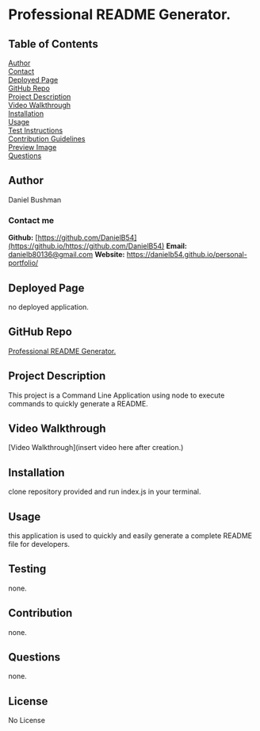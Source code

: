 # Professional README Generator.
  ## Table of Contents
  [Author](#author) <br>
  [Contact](#contact-me) <br>
  [Deployed Page](#deployed-page) <br>
  [GitHub Repo](#github-repo) <br>
  [Project Description](#project-description)<br>
  [Video Walkthrough](#video-walkthrough)<br>
  [Installation](#installation)<br>
  [Usage](#usage)<br>
  [Test Instructions](#testing)<br>
  [Contribution Guidelines](#contribution)<br>
  [Preview Image](#preview-image)<br>
  [Questions](#questions)<br>
  ## Author
  Daniel Bushman
  ### Contact me
  **Github:** [https://github.com/DanielB54](https://github.io/https://github.com/DanielB54)
  **Email:** danielb80136@gmail.com
  **Website:** https://danielb54.github.io/personal-portfolio/
  ## Deployed Page
  no deployed application.
  ## GitHub Repo
  [Professional README Generator.](https://github.io/https://github.com/DanielB54/https://github.com/DanielB54/professional-readme-generator)
  ## Project Description
  This project is a Command Line Application using node to execute commands to quickly generate a README.
  ## Video Walkthrough
  [Video Walkthrough](insert video here after creation.)
  ## Installation
  clone repository provided and run index.js in your terminal.
  ## Usage
  this application is used to quickly and easily generate a complete README file for developers.
  ## Testing
  none.
  ## Contribution
  none.
  ## Questions
  none.
  ## License
  No License